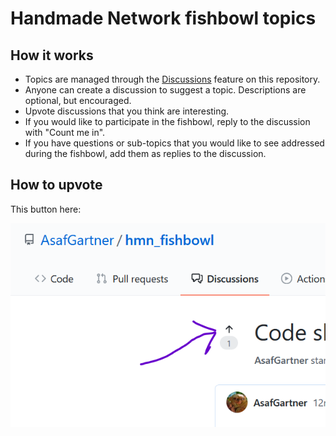 # Handmade Network fishbowl topics

## How it works

* Topics are managed through the [Discussions](https://github.com/AsafGartner/hmn_fishbowl/discussions) feature on this repository.
* Anyone can create a discussion to suggest a topic. Descriptions are optional, but encouraged.
* Upvote discussions that you think are interesting.
* If you would like to participate in the fishbowl, reply to the discussion with "Count me in".
* If you have questions or sub-topics that you would like to see addressed during the fishbowl, add them as replies to the discussion.

## How to upvote

This button here:

![](https://github.com/AsafGartner/hmn_fishbowl/raw/main/upvote.png)
